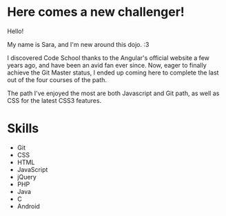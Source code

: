 Here comes a new challenger!
==========

Hello!

My name is Sara, and I'm new around this dojo. :3

I discovered Code School thanks to the Angular's official website a few years ago, and have been an avid fan ever since. Now, eager to finally achieve the Git Master status, I ended up coming here to complete the last out of the four courses of the path.

The path I've enjoyed the most are both Javascript and Git path, as well as CSS for the latest CSS3 features.


Skills
==========

* Git
* CSS
* HTML
* JavaScript
* jQuery
* PHP
* Java
* C
* Android